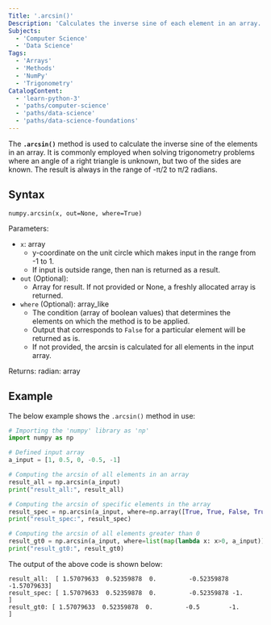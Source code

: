 ```yaml
---
Title: '.arcsin()'
Description: 'Calculates the inverse sine of each element in an array.'
Subjects: 
  - 'Computer Science'
  - 'Data Science'
Tags: 
  - 'Arrays'
  - 'Methods'
  - 'NumPy'
  - 'Trigonometry'
CatalogContent:
  - 'learn-python-3'
  - 'paths/computer-science'
  - 'paths/data-science'
  - 'paths/data-science-foundations'
---
```


The **`.arcsin()`** method is used to calculate the inverse sine of the elements in an array. It is commonly employed when solving trigonometry problems where an angle of a right triangle is unknown, but two of the sides are known. The result is always in the range of -π/2 to π/2 radians.

## Syntax

```pseudo
numpy.arcsin(x, out=None, where=True)
```

Parameters:

- `x`: array
  - y-coordinate on the unit circle which makes input in the range from -1 to 1.
  - If input is outside range, then nan is returned as a result.
- `out` (Optional):
  - Array for result. If not provided or None, a freshly allocated array is returned.
- `where` (Optional): array_like
  - The condition (array of boolean values) that determines the elements on which the method is to be applied.
  - Output that corresponds to `False` for a particular element will be returned as is.
  - If not provided, the arcsin is calculated for all elements in the input array.

Returns: radian: array

## Example

The below example shows the `.arcsin()` method in use:

```py
# Importing the 'numpy' library as 'np'
import numpy as np

# Defined input array
a_input = [1, 0.5, 0, -0.5, -1]

# Computing the arcsin of all elements in an array
result_all = np.arcsin(a_input)
print("result_all:", result_all)

# Computing the arcsin of specific elements in the array
result_spec = np.arcsin(a_input, where=np.array([True, True, False, True, False]))
print("result_spec:", result_spec)

# Computing the arcsin of all elements greater than 0
result_gt0 = np.arcsin(a_input, where=list(map(lambda x: x>0, a_input)))
print("result_gt0:", result_gt0)

```

The output of the above code is shown below:

```shell
result_all:  [ 1.57079633  0.52359878  0.         -0.52359878 -1.57079633]
result_spec: [ 1.57079633  0.52359878  0.         -0.52359878 -1.        ]
result_gt0: [ 1.57079633  0.52359878  0.         -0.5        -1.        ]
```
